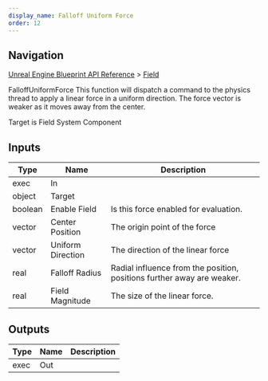 ```yaml
---
display_name: Falloff Uniform Force
order: 12
---
```

## Navigation

[Unreal Engine Blueprint API Reference](https://dev.epicgames.com/documentation/en-us/unreal-engine/BlueprintAPI) > [Field](https://dev.epicgames.com/documentation/en-us/unreal-engine/BlueprintAPI/Field)

FalloffUniformForce
This function will dispatch a command to the physics thread to apply
a linear force in a uniform direction. The force vector is weaker as
it moves away from the center.

Target is Field System Component

## Inputs

| Type | Name | Description |
| --- | --- | --- |
| exec | In |  |
| object | Target |  |
| boolean | Enable Field | Is this force enabled for evaluation. |
| vector | Center Position | The origin point of the force |
| vector | Uniform Direction | The direction of the linear force |
| real | Falloff Radius | Radial influence from the position, positions further away are weaker. |
| real | Field Magnitude | The size of the linear force. |

## Outputs

| Type | Name | Description |
| --- | --- | --- |
| exec | Out |  |
